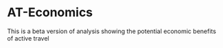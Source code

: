 # AT-Economics
This is a beta version of analysis showing the potential economic benefits of active travel
